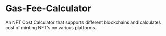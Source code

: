 # Gas-Fee-Calculator
An NFT Cost Calculator that supports different blockchains and calculates cost of minting NFT's on various platforms.  
